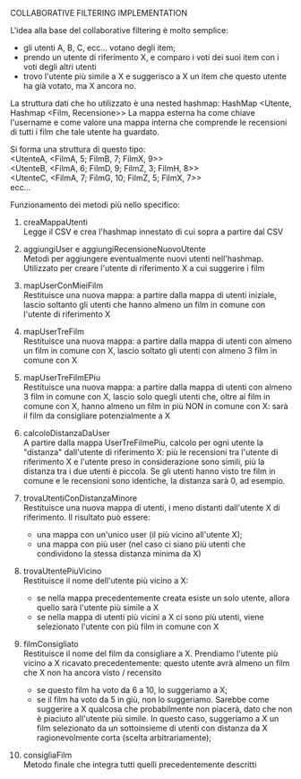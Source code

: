 COLLABORATIVE FILTERING IMPLEMENTATION

L'idea alla base del collaborative filtering è molto semplice: 
- gli utenti A, B, C, ecc... votano degli item;
- prendo un utente di riferimento X, e comparo i voti dei suoi item con i voti degli altri utenti
- trovo l'utente più simile a X e suggerisco a X un item che questo utente ha già votato, ma X ancora no.

La struttura dati che ho utilizzato è una nested hashmap:
HashMap <Utente, Hashmap <Film, Recensione>>
La mappa esterna ha come chiave l'username e come valore una mappa interna che comprende le recensioni di tutti i film che tale utente ha guardato.

Si forma una struttura di questo tipo:  <br>
  <UtenteA,  <FilmA, 5; FilmB, 7; FilmX, 9>> <br>
  <UtenteB,  <FilmA, 6; FilmD, 9; FilmZ, 3; FilmH, 8>>  <br>
  <UtenteC,  <FilmA, 7; FilmG, 10; FilmZ, 5; FilmX, 7>>  <br>
  ecc...

Funzionamento dei metodi più nello specifico:
  
  1. creaMappaUtenti <br>
     Legge il CSV e crea l'hashmap innestato di cui sopra a partire dal CSV
  
  2. aggiungiUser e aggiungiRecensioneNuovoUtente <br>
     Metodi per aggiungere eventualmente nuovi utenti nell'hashmap. Utilizzato per creare l'utente di riferimento X a cui suggerire i film
  
  3. mapUserConMieiFilm <br>
     Restituisce una nuova mappa: a partire dalla mappa di utenti iniziale, lascio soltanto gli utenti che hanno almeno un film in comune con l'utente di riferimento X
  
  4. mapUserTreFilm <br>
     Restituisce una nuova mappa: a partire dalla mappa di utenti con almeno un film in comune con X, lascio soltato gli utenti con almeno 3 film in comune con X 
  
  5. mapUserTreFilmEPiu <br>
     Restituisce una nuova mappa: a partire dalla mappa di utenti con almeno 3 film in comune con X, lascio solo quegli utenti che, oltre ai film in comune con X, hanno almeno un film in più NON in comune con X: sarà il film da consigliare potenzialmente a X
  
  6. calcoloDistanzaDaUser <br>
      A partire dalla mappa UserTreFilmePiu, calcolo per ogni utente la "distanza" dall'utente di riferimento X: più le recensioni tra l'utente di riferimento X e l'utente preso in considerazione sono simili, più la distanza tra i due utenti è piccola.
      Se gli utenti hanno visto tre film in comune e le recensioni sono identiche, la distanza sarà 0, ad esempio.
  
  7. trovaUtentiConDistanzaMinore <br>
      Restituisce una nuova mappa di utenti, i meno distanti dall'utente X di riferimento. Il risultato può essere:
      - una mappa con un'unico user (il più vicino all'utente X);
      - una mappa con più user (nel caso ci siano più utenti che condividono la stessa distanza minima da X)
  
  8. trovaUtentePiuVicino <br>
      Restituisce il nome dell'utente più vicino a X:
      - se nella mappa precedentemente creata esiste un solo utente, allora quello sarà l'utente più simile a X
      - se nella mappa di utenti più vicini a X ci sono più utenti, viene selezionato l'utente con più film in comune con X
        
  9. filmConsigliato <br>
      Restituisce il nome del film da consigliare a X.
      Prendiamo l'utente più vicino a X ricavato precedentemente: questo utente avrà almeno un film che X non ha ancora visto / recensito
      - se questo film ha voto da 6 a 10, lo suggeriamo a X;
      - se il film ha voto da 5 in giù, non lo suggeriamo. Sarebbe come suggerire a X qualcosa che probabilmente non piacerà, dato che non è piaciuto all'utente più simile.
        In questo caso, suggeriamo a X un film selezionato da un sottoinsieme di utenti con distanza da X ragionevolmente corta (scelta arbitrariamente);
         
  10. consigliaFilm <br>
      Metodo finale che integra tutti quelli precedentemente descritti

